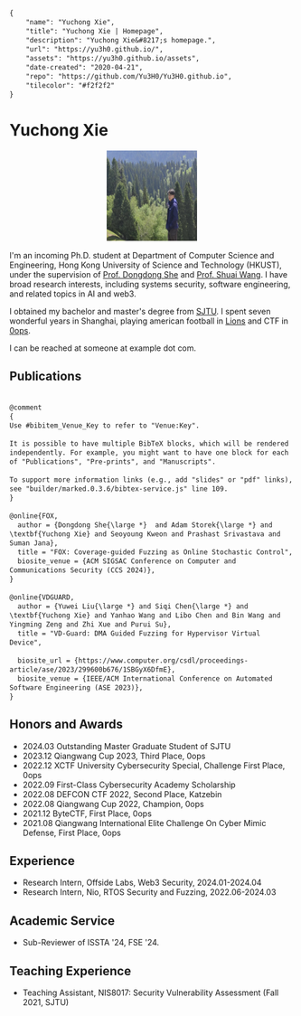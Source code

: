 ```bio-meta
{
    "name": "Yuchong Xie",
    "title": "Yuchong Xie | Homepage",
    "description": "Yuchong Xie&#8217;s homepage.",
    "url": "https://yu3h0.github.io/",
    "assets": "https://yu3h0.github.io/assets",
    "date-created": "2020-04-21",
    "repo": "https://github.com/Yu3H0/Yu3H0.github.io",
    "tilecolor": "#f2f2f2"
}
```

# Yuchong&nbsp;Xie

<figure class="gl-page-background gl-float-right gl-image-box" style="text-align: center;"><img src="assets/images/hero-image.jpg" alt="A photo of Yuchong Xie" width="160" height="160" style="max-width: 160px;" /></figure>

I'm an incoming Ph.D. student at Department of Computer Science and Engineering, Hong Kong University of Science and Technology (HKUST), under the supervision of [Prof. Dongdong She](https://cse.hkust.edu.hk/~dongdong/) and [Prof. Shuai Wang](https://www.cse.ust.hk/~shuaiw/). I have broad research interests, including systems security, software engineering, and related topics in AI and web3.

I obtained my bachelor and master's degree from [SJTU](https://en.sjtu.edu.cn/). I spent seven wonderful years in Shanghai, playing american  football in [Lions](https://weibo.com/p/1005052985465871/home) and CTF in [0ops](https://ctftime.org/team/4419).

I can be reached at <span id="_eml" class="gl-eml">someone at example dot com</span>.

<!--[bio][protect]
<script type="application/javascript">
window.setTimeout(function ()
{
var addr = [121, 117, 51, 104, 48, 120, 105, 101, 64, 103, 109, 97, 105, 108, 46, 99, 111, 109];
addr = String.fromCharCode.apply(String, addr);
var eml = document.getElementById('_eml');
eml.innerHTML = '<a href="mailto:' + addr + '">' + addr + '</a>';
eml.removeAttribute('class');
}, 600);
</script>
[bio]-->


## Publications

```blog-bib

@comment
{
Use #bibitem_Venue_Key to refer to "Venue:Key".

It is possible to have multiple BibTeX blocks, which will be rendered independently. For example, you might want to have one block for each of "Publications", "Pre-prints", and "Manuscripts".

To support more information links (e.g., add "slides" or "pdf" links),
see "builder/marked.0.3.6/bibtex-service.js" line 109.
}

@online{FOX,
  author = {Dongdong She{\large *}  and Adam Storek{\large *} and \textbf{Yuchong Xie} and Seoyoung Kweon and Prashast Srivastava and Suman Jana},
  title = "FOX: Coverage-guided Fuzzing as Online Stochastic Control",
  biosite_venue = {ACM SIGSAC Conference on Computer and Communications Security (CCS 2024)},
}

@online{VDGUARD,
  author = {Yuwei Liu{\large *} and Siqi Chen{\large *} and \textbf{Yuchong Xie} and Yanhao Wang and Libo Chen and Bin Wang and Yingming Zeng and Zhi Xue and Purui Su},
  title = "VD-Guard: DMA Guided Fuzzing for Hypervisor Virtual Device",

  biosite_url = {https://www.computer.org/csdl/proceedings-article/ase/2023/299600b676/1SBGyX6DfmE},
  biosite_venue = {IEEE/ACM International Conference on Automated Software Engineering (ASE 2023)},
}

```

## Honors and Awards
+ 2024.03 Outstanding Master Graduate Student of SJTU
+ 2023.12 Qiangwang Cup 2023, Third Place, 0ops
+ 2022.12 XCTF University Cybersecurity Special, Challenge First Place, 0ops
+ 2022.09 First-Class Cybersecurity Academy Scholarship
+ 2022.08 DEFCON CTF 2022, Second Place, Katzebin
+ 2022.08 Qiangwang Cup 2022, Champion, 0ops
+ 2021.12 ByteCTF, First Place, 0ops
+ 2021.08 Qiangwang International Elite Challenge On Cyber Mimic Defense, First Place, 0ops

## Experience
+ Research Intern, Offside Labs, Web3 Security, 2024.01-2024.04
+ Research Intern, Nio, RTOS Security and Fuzzing, 2022.06-2024.03

## Academic Service
+ Sub-Reviewer of ISSTA '24, FSE '24.

## Teaching Experience
+ Teaching Assistant, NIS8017: Security Vulnerability Assessment (Fall 2021, SJTU) 

